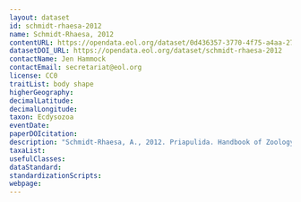 ```yaml
---
layout: dataset
id: schmidt-rhaesa-2012
name: Schmidt-Rhaesa, 2012
contentURL: https://opendata.eol.org/dataset/0d436357-3770-4f75-a4aa-276acc4e2780/resource/90ae432f-450a-45bd-a02e-4d80642b1108/download/schmidt-rhaesa.zip
datasetDOI_URL: https://opendata.eol.org/dataset/schmidt-rhaesa-2012
contactName: Jen Hammock
contactEmail: secretariat@eol.org
license: CC0
traitList: body shape
higherGeography:
decimalLatitude:
decimalLongitude:
taxon: Ecdysozoa
eventDate:
paperDOIcitation: 
description: "Schmidt-Rhaesa, A., 2012. Priapulida. Handbook of Zoology. Gastrotricha, Cycloneuralia and Gnathifera, 1, pp.147-180. https://books.google.com/books?id=NBP4bvxp1loC"
taxaList: 
usefulClasses:
dataStandard:
standardizationScripts:
webpage:
---
```


